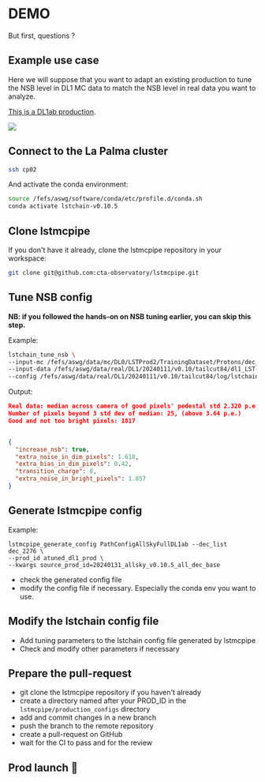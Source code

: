 # DEMO

But first, questions ?


<!-- vertical slide -->


## Example use case

Here we will suppose that you want to adapt an existing production to tune the NSB level in DL1 MC data to match the NSB level in real data you want to analyze.

[This is a DL1ab production](https://cta-observatory.github.io/lstmcpipe/pipeline.html#dl1ab).

[![](https://mermaid.ink/img/pako:eNpFkMFugzAQRH_F8qmVEpRw5NBDRW6hrcgxjpBhl2DJ2JFZlFSIf-8CCfXFq5m3o9UMsvKAMpG19feq0YHEMVdOOcGv68tr0LdGHB6mI-Ou4if_ThcPTMCKjHczPyn57pzvLmK7_RDpcb9o6OAVxhp7GkB8nT6fULlaJXsUtHGTk721fJTt3p9h8YoV4TzlBNT2IqIoYhvsHmw8DLYjvt-4goWCPH_xOC6LmfgH55Ej56R4SVJObmSLodUGuIph2lKSGmxRyYRHwFr3lpRUbmS0v4EmPIAhH2RSa9vhRuqe_OnXVTKh0OMLSo3mCtuVwnkpWzqfqx__ADyYeAs?type=png)](https://mermaid.live/edit#pako:eNpFkMFugzAQRH_F8qmVEpRw5NBDRW6hrcgxjpBhl2DJ2JFZlFSIf-8CCfXFq5m3o9UMsvKAMpG19feq0YHEMVdOOcGv68tr0LdGHB6mI-Ou4if_ThcPTMCKjHczPyn57pzvLmK7_RDpcb9o6OAVxhp7GkB8nT6fULlaJXsUtHGTk721fJTt3p9h8YoV4TzlBNT2IqIoYhvsHmw8DLYjvt-4goWCPH_xOC6LmfgH55Ej56R4SVJObmSLodUGuIph2lKSGmxRyYRHwFr3lpRUbmS0v4EmPIAhH2RSa9vhRuqe_OnXVTKh0OMLSo3mCtuVwnkpWzqfqx__ADyYeAs)



<!-- vertical slide -->

## Connect to the La Palma cluster

```bash
ssh cp02
```

And activate the conda environment:

```bash
source /fefs/aswg/software/conda/etc/profile.d/conda.sh
conda activate lstchain-v0.10.5
```


<!-- vertical slide -->

## Clone lstmcpipe

If you don't have it already, clone the lstmcpipe repository in your workspace:

```bash
git clone git@github.com:cta-observatory/lstmcpipe.git
```


<!-- vertical slide -->

## Tune NSB config

**NB: if you followed the hands-on on NSB tuning earlier, you can skip this step.**

Example:

```bash
lstchain_tune_nsb \
--input-mc /fefs/aswg/data/mc/DL0/LSTProd2/TrainingDataset/Protons/dec_2276/sim_telarray/node_theta_23.161_az_99.261_/output_v1.4/simtel_corsika_theta_23.161_az_99.261_run1.simtel.gz \
--input-data /fefs/aswg/data/real/DL1/20240111/v0.10/tailcut84/dl1_LST-1.Run16335.0148.h5 \
--config /fefs/aswg/data/real/DL1/20240111/v0.10/tailcut84/log/lstchain_standard_v0.10_no_heuristic_ff.json
```

Output:

```json
Real data: median across camera of good pixels' pedestal std 2.320 p.e.
Number of pixels beyond 3 std dev of median: 25, (above 3.64 p.e.)
Good and not too bright pixels: 1817


{
  "increase_nsb": true,
  "extra_noise_in_dim_pixels": 1.618,
  "extra_bias_in_dim_pixels": 0.42,
  "transition_charge": 8,
  "extra_noise_in_bright_pixels": 1.857
}
```

<!-- vertical slide -->

## Generate lstmcpipe config

Example:

```
lstmcpipe_generate_config PathConfigAllSkyFullDL1ab --dec_list dec_2276 \
--prod_id atuned_dl1_prod \
--kwargs source_prod_id=20240131_allsky_v0.10.5_all_dec_base
```

- check the generated config file
- modify the config file if necessary. Especially the conda env you want to use.

<!-- vertical slide -->


## Modify the lstchain config file

- Add tuning parameters to the lstchain config file generated by lstmcpipe
- Check and modify other parameters if necessary


<!-- vertical slide -->

## Prepare the pull-request

- git clone the lstmcpipe repository if you haven't already
- create a directory named after your PROD_ID in the `lstmcpipe/production_configs` directory
- add and commit changes in a new branch
- push the branch to the remote repository
- create a pull-request on GitHub
- wait for the CI to pass and for the review

<!-- vertical slide -->

## Prod launch 🚀